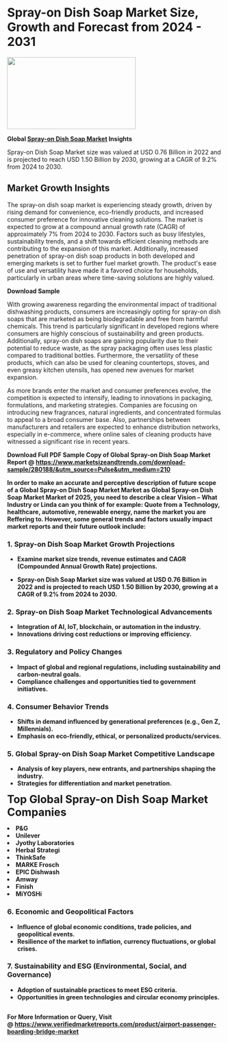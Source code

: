 <H1>Spray-on Dish Soap Market Size, Growth and Forecast from 2024 - 2031</H1><img class="aligncenter size-medium wp-image-584254" src="https://thirdeyenews.in/wp-content/uploads/2024/09/Global-Market-Research-300x168.jpeg" alt="" width="300" height="168" /><p><strong>Global&nbsp;<a href="https://www.marketsizeandtrends.com/download-sample/280188/&amp;utm_source=Pulse&amp;utm_medium=210">Spray-on Dish Soap Market</a> Insights</strong></p><p>Spray-on Dish Soap Market size was valued at USD 0.76 Billion in 2022 and is projected to reach USD 1.50 Billion by 2030, growing at a CAGR of 9.2% from 2024 to 2030.</p><p><h2>Market Growth Insights</h2> <p>The spray-on dish soap market is experiencing steady growth, driven by rising demand for convenience, eco-friendly products, and increased consumer preference for innovative cleaning solutions. The market is expected to grow at a compound annual growth rate (CAGR) of approximately 7% from 2024 to 2030. Factors such as busy lifestyles, sustainability trends, and a shift towards efficient cleaning methods are contributing to the expansion of this market. Additionally, increased penetration of spray-on dish soap products in both developed and emerging markets is set to further fuel market growth. The product's ease of use and versatility have made it a favored choice for households, particularly in urban areas where time-saving solutions are highly valued.</p> <p><strong>Download Sample</strong></p> <p>With growing awareness regarding the environmental impact of traditional dishwashing products, consumers are increasingly opting for spray-on dish soaps that are marketed as being biodegradable and free from harmful chemicals. This trend is particularly significant in developed regions where consumers are highly conscious of sustainability and green products. Additionally, spray-on dish soaps are gaining popularity due to their potential to reduce waste, as the spray packaging often uses less plastic compared to traditional bottles. Furthermore, the versatility of these products, which can also be used for cleaning countertops, stoves, and even greasy kitchen utensils, has opened new avenues for market expansion.</p> <p>As more brands enter the market and consumer preferences evolve, the competition is expected to intensify, leading to innovations in packaging, formulations, and marketing strategies. Companies are focusing on introducing new fragrances, natural ingredients, and concentrated formulas to appeal to a broad consumer base. Also, partnerships between manufacturers and retailers are expected to enhance distribution networks, especially in e-commerce, where online sales of cleaning products have witnessed a significant rise in recent years.</p> <p><strong></p><p><span class=""><strong>Download Full PDF Sample Copy of Global Spray-on Dish Soap Market Report</strong> @ <a href="https://www.marketsizeandtrends.com/download-sample/280188/&amp;utm_source=Pulse&amp;utm_medium=210" target="_blank">https://www.marketsizeandtrends.com/download-sample/280188/&amp;utm_source=Pulse&amp;utm_medium=210</a></span></p><p>In order to make an accurate and perceptive description of future scope of a Global&nbsp;Spray-on Dish Soap Market Market as Global&nbsp;Spray-on Dish Soap Market Market of 2025, you need to describe a clear Vision &ndash; What Industry or Linda can you think of for example: Quote from a Technology, healthcare, automotive, renewable energy, name the market you are Reffering to. However, some general trends and factors usually impact market reports and their future outlook include:</p><h3>1.&nbsp;<strong>Spray-on Dish Soap Market Growth Projections</strong></h3><ul><li>Examine market size trends, revenue estimates and CAGR (Compounded Annual Growth Rate) projections.</li><li><p>Spray-on Dish Soap Market size was valued at USD 0.76 Billion in 2022 and is projected to reach USD 1.50 Billion by 2030, growing at a CAGR of 9.2% from 2024 to 2030.</p></li></ul><h3>2.&nbsp;<strong>Spray-on Dish Soap Market Technological Advancements</strong></h3><ul><li>Integration of AI, IoT, blockchain, or automation in the industry.</li><li>Innovations driving cost reductions or improving efficiency.</li></ul><h3>3.&nbsp;<strong>Regulatory and Policy Changes</strong></h3><ul><li>Impact of global and regional regulations, including sustainability and carbon-neutral goals.</li><li>Compliance challenges and opportunities tied to government initiatives.</li></ul><h3>4.&nbsp;<strong>Consumer Behavior Trends</strong></h3><ul><li>Shifts in demand influenced by generational preferences (e.g., Gen Z, Millennials).</li><li>Emphasis on eco-friendly, ethical, or personalized products/services.</li></ul><h3>5.&nbsp;<strong>Global Spray-on Dish Soap Market Competitive Landscape</strong></h3><ul><li>Analysis of key players, new entrants, and partnerships shaping the industry.</li><li>Strategies for differentiation and market penetration.</li></ul><p data-pm-slice="1 1 []"><span style="color: inherit; font-family: inherit; font-size: 25px;">Top Global Spray-on Dish Soap Market Companies</span></p><div class="" data-test-id=""><p><li>P&G</li><li> Unilever</li><li> Jyothy Laboratories</li><li> Herbal Strategi</li><li> ThinkSafe</li><li> MARKE Frosch</li><li> EPIC Dishwash</li><li> Amway</li><li> Finish</li><li> MiYOSHi</li></p></div><h3>6.&nbsp;<strong>Economic and Geopolitical Factors</strong></h3><ul><li>Influence of global economic conditions, trade policies, and geopolitical events.</li><li>Resilience of the market to inflation, currency fluctuations, or global crises.</li></ul><h3>7.&nbsp;<strong>Sustainability and ESG (Environmental, Social, and Governance)</strong></h3><ul><li>Adoption of sustainable practices to meet ESG criteria.</li><li>Opportunities in green technologies and circular economy principles.</li></ul><h2><strong style="font-size: 14px;">For More Information or Query, Visit @&nbsp;</strong><a style="background-color: #ffffff; font-size: 14px;" href="https://www.marketsizeandtrends.com/report/spray-on-dish-soap-market/" target="_blank">https://www.verifiedmarketreports.com/product/airport-passenger-boarding-bridge-market</a></h2>
